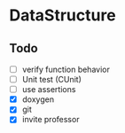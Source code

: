 # DataStructure

## Todo
- [ ] verify function behavior
- [ ] Unit test (CUnit)
- [ ] use assertions
- [x] doxygen
- [x] git
- [x] invite professor